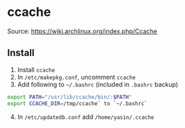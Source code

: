 # ccache

Source: <https://wiki.archlinux.org/index.php/Ccache>

## Install
1. Install `ccache`
2. In `/etc/makepkg.conf`, uncomment `ccache`
3. Add following to `~/.bashrc` (included in `.bashrc` backup)

```sh
export PATH="/usr/lib/ccache/bin/:$PATH"
export CCACHE_DIR=/tmp/ccache` to `~/.bashrc`
```

4. In `/etc/updatedb.conf` add `/home/yasin/.ccache `
